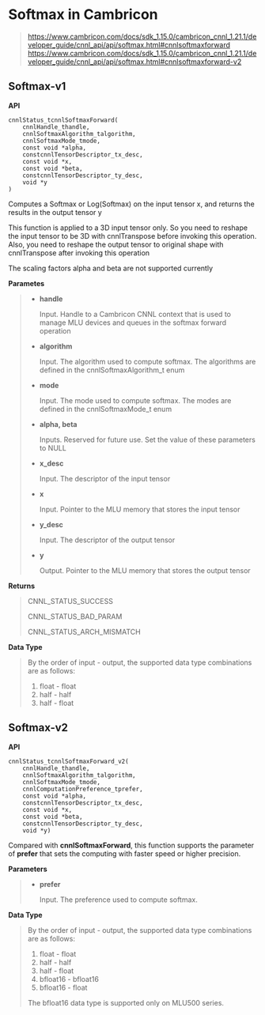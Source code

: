 # Softmax in Cambricon

> <https://www.cambricon.com/docs/sdk_1.15.0/cambricon_cnnl_1.21.1/developer_guide/cnnl_api/api/softmax.html#cnnlsoftmaxforward>
> <https://www.cambricon.com/docs/sdk_1.15.0/cambricon_cnnl_1.21.1/developer_guide/cnnl_api/api/softmax.html#cnnlsoftmaxforward-v2>

## Softmax-v1
**API**
```
cnnlStatus_tcnnlSoftmaxForward(
    cnnlHandle_thandle, 
    cnnlSoftmaxAlgorithm_talgorithm, 
    cnnlSoftmaxMode_tmode, 
    const void *alpha, 
    constcnnlTensorDescriptor_tx_desc, 
    const void *x, 
    const void *beta, 
    constcnnlTensorDescriptor_ty_desc, 
    void *y
)
```
Computes a Softmax or Log(Softmax) on the input tensor x, and returns the results in the output tensor y
 
This function is applied to a 3D input tensor only. So you need to reshape the input tensor to be 3D with cnnlTranspose before invoking this operation. Also, you need to reshape the output tensor to original shape with cnnlTranspose after invoking this operation

The scaling factors alpha and beta are not supported currently

**Parametes**

> - **handle**
> 
>   Input. Handle to a Cambricon CNNL context that is used to manage MLU devices and queues in the softmax forward operation
> - **algorithm**
>
>   Input. The algorithm used to compute softmax. The algorithms are defined in the cnnlSoftmaxAlgorithm_t enum
> - **mode**
>
>   Input. The mode used to compute softmax. The modes are defined in the cnnlSoftmaxMode_t enum
> - **alpha, beta**
>
>   Inputs. Reserved for future use. Set the value of these parameters to NULL
> - **x_desc**
>
>   Input. The descriptor of the input tensor
> - **x**
>
>   Input. Pointer to the MLU memory that stores the input tensor
> - **y_desc**
>
>   Input. The descriptor of the output tensor
> - **y**
>
>   Output. Pointer to the MLU memory that stores the output tensor

**Returns**
> CNNL_STATUS_SUCCESS
> 
> CNNL_STATUS_BAD_PARAM
> 
> CNNL_STATUS_ARCH_MISMATCH

**Data Type**
> By the order of input - output, the supported data type combinations are as follows:
> 
> 1. float - float
> 2. half - half
> 3. half - float
>
## Softmax-v2
**API**
```
cnnlStatus_tcnnlSoftmaxForward_v2(
    cnnlHandle_thandle, 
    cnnlSoftmaxAlgorithm_talgorithm, 
    cnnlSoftmaxMode_tmode, 
    cnnlComputationPreference_tprefer, 
    const void *alpha, 
    constcnnlTensorDescriptor_tx_desc, 
    const void *x, 
    const void *beta, 
    constcnnlTensorDescriptor_ty_desc, 
    void *y)
```
Compared with **cnnlSoftmaxForward**, this function supports the parameter of **prefer** that sets the computing with faster speed or higher precision.

**Parameters**
> - **prefer**
>
>   Input. The preference used to compute softmax. 

**Data Type**
> By the order of input - output, the supported data type combinations are as follows:
> 
> 1. float - float
> 2. half - half
> 3. half - float
> 4. bfloat16 - bfloat16
> 5. bfloat16 - float
>
> The bfloat16 data type is supported only on MLU500 series.